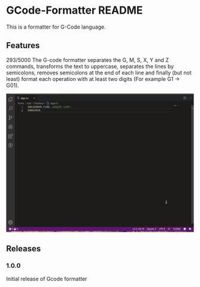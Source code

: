 # GCode-Formatter README

This is a formatter for G-Code language.

## Features


293/5000
The G-code formatter separates the G, M, S, X, Y and Z commands, transforms the text to uppercase, separates the lines by semicolons, removes semicolons at the end of each line and finally (but not least) format each operation with at least two digits (For example G1 -> G01).

![feature G-Code](./images/example.gif)

## Releases

### 1.0.0

Initial release of Gcode formatter

